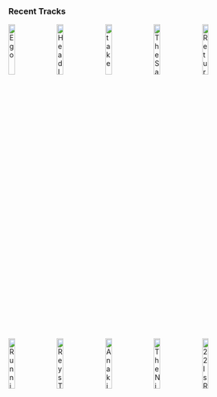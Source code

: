 ### Recent Tracks
[<img src='https://lastfm.freetls.fastly.net/i/u/300x300/afca227aa8393333cb2e750cb6d4f929.jpg' width='16%' height='16%' alt='Ego'>](https://www.last.fm/music/milky%2bchance/_/ego)&nbsp;&nbsp;&nbsp;&nbsp;[<img src='https://lastfm.freetls.fastly.net/i/u/300x300/2a96cbd8b46e442fc41c2b86b821562f.png' width='16%' height='16%' alt='Head In the Clouds'>](https://www.last.fm/music/lean/_/head%2bin%2bthe%2bclouds)&nbsp;&nbsp;&nbsp;&nbsp;[<img src='https://lastfm.freetls.fastly.net/i/u/300x300/869d3fe6d0244532d56283b3bd8a939d.jpg' width='16%' height='16%' alt='take'>](https://www.last.fm/music/hallway%2bswimmers/_/take)&nbsp;&nbsp;&nbsp;&nbsp;[<img src='https://lastfm.freetls.fastly.net/i/u/300x300/c77e4077953a892dde4b0da53ef8d056.jpg' width='16%' height='16%' alt='The Same Way'>](https://www.last.fm/music/don%2bdiablo/_/the%2bsame%2bway)&nbsp;&nbsp;&nbsp;&nbsp;[<img src='https://lastfm.freetls.fastly.net/i/u/300x300/b5d4ce7e20d857987217da91db944b60.jpg' width='16%' height='16%' alt='Return'>](https://www.last.fm/music/james%2bnewton%2bhoward/_/return)&nbsp;&nbsp;&nbsp;&nbsp;<br>[<img src='https://lastfm.freetls.fastly.net/i/u/300x300/023b55185e1cb8c6be28eeee580e2472.jpg' width='16%' height='16%' alt='Running on Raindrops'>](https://www.last.fm/music/james%2bnewton%2bhoward/_/running%2bon%2braindrops)&nbsp;&nbsp;&nbsp;&nbsp;[<img src='https://lastfm.freetls.fastly.net/i/u/300x300/ddf9879fbba5c96017bfc3430a3fda41.jpg' width='16%' height='16%' alt='Reys Theme'>](https://www.last.fm/music/john%2bwilliams/_/rey%2527s%2btheme)&nbsp;&nbsp;&nbsp;&nbsp;[<img src='https://lastfm.freetls.fastly.net/i/u/300x300/ca0f6f52d4cc4e28b874af09e1719030.png' width='16%' height='16%' alt='Anakins Betrayal'>](https://www.last.fm/music/john%2bwilliams/_/anakin%2527s%2bbetrayal)&nbsp;&nbsp;&nbsp;&nbsp;[<img src='https://lastfm.freetls.fastly.net/i/u/300x300/09c95d24b67344014433032cff887cf2.jpg' width='16%' height='16%' alt='The Night Window'>](https://www.last.fm/music/thomas%2bnewman/_/the%2bnight%2bwindow)&nbsp;&nbsp;&nbsp;&nbsp;[<img src='https://lastfm.freetls.fastly.net/i/u/300x300/f6790e40af5db3ebe86f0b7f3bd4cd26.jpg' width='16%' height='16%' alt='22 Is Ready'>](https://www.last.fm/music/trent%2breznor%2band%2batticus%2bross/_/22%2bis%2bready)&nbsp;&nbsp;&nbsp;&nbsp;<br>